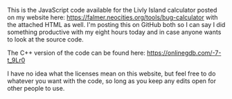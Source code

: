 This is the JavaScript code available for the Livly Island calculator posted on my website here: https://falmer.neocities.org/tools/bug-calculator with the attached HTML as well.
I'm posting this on GitHub both so I can say I did something productive with my eight hours today and in case anyone wants to look at the source code.

The C++ version of the code can be found here: https://onlinegdb.com/-7-t_9Lr0

I have no idea what the licenses mean on this website, but feel free to do whatever you want with the code, so long as you keep any edits open for other people to use.
